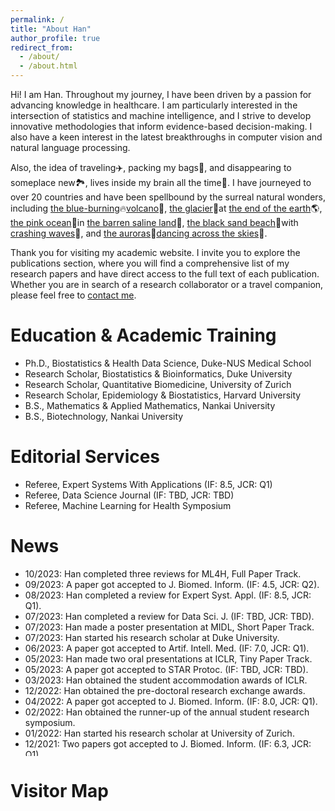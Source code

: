 ```yaml
---
permalink: /
title: "About Han"
author_profile: true
redirect_from: 
  - /about/
  - /about.html
---
```


Hi! I am Han. Throughout my journey, I have been driven by a passion for advancing knowledge in healthcare. I am particularly interested in the intersection of statistics and machine intelligence, and I strive to develop innovative methodologies that inform evidence-based decision-making. I also have a keen interest in the latest breakthroughs in computer vision and natural language processing.

Also, the idea of traveling✈️, packing my bags👜, and disappearing to someplace new🏞️, lives inside my brain all the time🧠. I have journeyed to over 20 countries and have been spellbound by the surreal natural wonders, including [the blue-burning](/files/travel/blue_fire.jpg)🔥[volcano](/files/travel/volcano.jpg)🌋, [the glacier](/files/travel/glacier.jpg)🧊at [the end of the earth](/files/travel/earth_end.jpg)🌎, [the pink ocean](/files/travel/pink_lake.jpg)🦩in [the barren saline land](/files/travel/barren.jpg)🌵, [the black sand beach](/files/travel/black_beach.jpg)🐚with [crashing waves](/files/travel/waves.jpg)🌊, and [the auroras](/files/travel/aurora.jpg)🌌[dancing across the skies](/files/travel/aurora_dancing.jpg)🌠. 

Thank you for visiting my academic website. I invite you to explore the publications section, where you will find a comprehensive list of my research papers and have direct access to the full text of each publication. Whether you are in search of a research collaborator or a travel companion, please feel free to <a href="mailto:yuan.han@u.duke.nus.edu">contact me</a>.

# Education & Academic Training
* Ph.D., Biostatistics & Health Data Science, Duke-NUS Medical School
* Research Scholar, Biostatistics & Bioinformatics, Duke University
* Research Scholar, Quantitative Biomedicine, University of Zurich
* Research Scholar, Epidemiology & Biostatistics, Harvard University
* B.S., Mathematics & Applied Mathematics, Nankai University
* B.S., Biotechnology, Nankai University

# Editorial Services
* Referee, Expert Systems With Applications (IF: 8.5, JCR: Q1)
* Referee, Data Science Journal (IF: TBD, JCR: TBD)
* Referee, Machine Learning for Health Symposium

# News
<ul style="width: auto; height: 300px; overflow: auto">
  <li>10/2023: Han completed three reviews for ML4H, Full Paper Track.</li>
  <li>09/2023: A paper got accepted to J. Biomed. Inform. (IF: 4.5, JCR: Q2).</li>
  <li>08/2023: Han completed a review for Expert Syst. Appl. (IF: 8.5, JCR: Q1).</li>
  <li>07/2023: Han completed a review for Data Sci. J. (IF: TBD, JCR: TBD).</li>
  <li>07/2023: Han made a poster presentation at MIDL, Short Paper Track.</li>
  <li>07/2023: Han started his research scholar at Duke University.</li>
  <li>06/2023: A paper got accepted to Artif. Intell. Med. (IF: 7.0, JCR: Q1).</li>
  <li>05/2023: Han made two oral presentations at ICLR, Tiny Paper Track.</li>
  <li>05/2023: A paper got accepted to STAR Protoc. (IF: TBD, JCR: TBD).</li>
  <li>03/2023: Han obtained the student accommodation awards of ICLR.</li>
  <li>12/2022: Han obtained the pre-doctoral research exchange awards.</li>
  <li>04/2022: A paper got accepted to J. Biomed. Inform. (IF: 8.0, JCR: Q1).</li>
  <li>02/2022: Han obtained the runner-up of the annual student research symposium.</li>
  <li>01/2022: Han started his research scholar at University of Zurich.</li>
  <li>12/2021: Two papers got accepted to J. Biomed. Inform. (IF: 6.3, JCR: Q1).</li>
  <li>06/2021: A R package was officially released in CRAN.</li>
  <li>05/2021: A paper got accepted to J. Exp. Clin. Cancer Res. (IF: 11.2, JCR: Q1).</li>
  <li>02/2021: Han made an oral presentation at ICMHI, Full Paper Track.</li>
  <li>09/2020: A paper got accepted to Front. Oncol. (IF: 4.8, JCR: Q2).</li>
  <li>08/2020: Han started his Ph.D. study at Duke-NUS Medical School.</li>
  <li>06/2020: A paper got accepted to Int. J. Biostat. (IF: 1.8, JCR: Q2).</li>
  <li>07/2019: Han started his research scorlar at Harvard University.</li>
  <li>06/2019: Han obtained his double B.S. degrees with distinction.</li>
  <li>12/2018: Han obtained the 3rd prize of excellent undergraduate scholarship.</li>
  <li>12/2017: Han obtained the 1st prize of excellent undergraduate scholarship.</li>
  <li>08/2017: Han started his analyst internship at Founder Securities.</li>
  <li>12/2016: Han obtained the 1st prize of excellent undergraduate scholarship.</li>
  <li>08/2016: Han started his analyst internship at Bank of China.</li>
  <li>09/2015: Han started his undergraduate study at Nankai University.</li>
</ul>

# Visitor Map
<script type='text/javascript' id='clustrmaps' src='//cdn.clustrmaps.com/map_v2.js?cl=080808&w=300&t=n&d=Fdoa_8lYghMRtvjcjmYyKs5Dgo1ULEX2F94UDV-wtrc&co=ffffff&cmo=3acc3a&cmn=ff5353&ct=808080'></script>